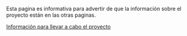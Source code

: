 Esta pagina es informativa para advertir de que la información sobre el proyecto están en las otras paginas. 

[Información para llevar a cabo el proyecto](https://github.com/Jon123456789-cmd/Control-de-acceso-con-base-de-datos/wiki/Control-de-acceso-informacion)

